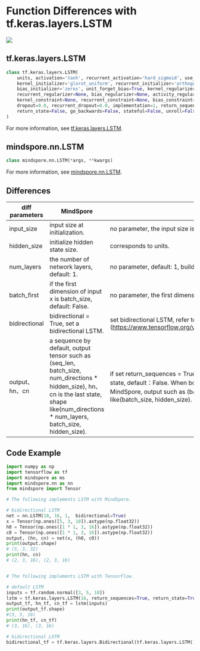 # Function Differences with tf.keras.layers.LSTM

<a href="https://gitee.com/mindspore/docs/blob/r1.9/docs/mindspore/source_en/note/api_mapping/tensorflow_diff/LSTM.md" target="_blank"><img src="https://mindspore-website.obs.cn-north-4.myhuaweicloud.com/website-images/r1.9/resource/_static/logo_source_en.png"></a>

## tf.keras.layers.LSTM

```python
class tf.keras.layers.LSTM(
    units, activation='tanh', recurrent_activation='hard_sigmoid', use_bias=True,
    kernel_initializer='glorot_uniform', recurrent_initializer='orthogonal',
    bias_initializer='zeros', unit_forget_bias=True, kernel_regularizer=None,
    recurrent_regularizer=None, bias_regularizer=None, activity_regularizer=None,
    kernel_constraint=None, recurrent_constraint=None, bias_constraint=None,
    dropout=0.0, recurrent_dropout=0.0, implementation=1, return_sequences=False,
    return_state=False, go_backwards=False, stateful=False, unroll=False, **kwargs
)
```

For more information, see [tf.keras.layers.LSTM](https://www.tensorflow.org/versions/r1.15/api_docs/python/tf/keras/layers/LSTM).

## mindspore.nn.LSTM

```python
class mindspore.nn.LSTM(*args, **kwargs)
```

For more information, see [mindspore.nn.LSTM](https://mindspore.cn/docs/en/r1.9/api_python/nn/mindspore.nn.LSTM.html).

## Differences

| diff parameters  | MindSpore                                                                                                                                                                                    | TensorFlow                                                                                                                                                                                                                                                                                    |
|------------------|----------------------------------------------------------------------------------------------------------------------------------------------------------------------------------------------|-----------------------------------------------------------------------------------------------------------------------------------------------------------------------------------------------------------------------------------------------------------------------------------------------|
| input_size       | input size at initialization.                                                                                                                                                                | no parameter, the input size is automatically determined.                                                                                                                                                                                                                                     |
| hidden_size      | initialize hidden state size.                                                                                                                                                                | corresponds to units.                                                                                                                                                                                                                                                                         |
| num_layers       | the number of network layers, default: 1.                                                                                                                                                    | no parameter, default: 1, build network with more than 1 layer by yourself.                                                                                                                                                                                                                   |
| batch_first      | if the first dimension of input x is batch_size, default: False.                                                                                                                             | no parameter, the first dimension defaults to batch_size.                                                                                                                                                                                                                                     |
| bidirectional    | bidirectional = True, set a bidirectional LSTM.                                                                                                                                              | set bidirectional LSTM, refer to [tf.keras.layers.Bidirectional] (https://www.tensorflow.org/versions/r1.15/api_docs/python/tf/keras/layers/Bidirectional).                                                                                                                                   |
| output、hn、cn     | a sequence by default, output tensor such as (seq_len, batch_size, num_directions * hidden_size), hn、cn is the last state, shape like(num_directions * num_layers, batch_size, hidden_size). | if set return_sequences = True，return a sequence，if set return_state = True, return last state, default：False. When both of these are set to True, the arrangement is different from MindSpore, output such as (batch_size, seq_len, hidden_size), hn、cn shape like(batch_size, hidden_size). |

## Code Example

```python
import numpy as np
import tensorflow as tf
import mindspore as ms
import mindspore.nn as nn
from mindspore import Tensor

# The following implements LSTM with MindSpore.

# bidirectional LSTM
net = nn.LSTM(10, 16, 1,  bidirectional=True)
x = Tensor(np.ones([5, 3, 10]).astype(np.float32))
h0 = Tensor(np.ones([1 * 1, 3, 16]).astype(np.float32))
c0 = Tensor(np.ones([1 * 1, 3, 16]).astype(np.float32))
output, (hn, cn) = net(x, (h0, c0))
print(output.shape)
# (5, 3, 32)
print(hn, cn)
# (2, 3, 16), (2, 3, 16)


# The following implements LSTM with TensorFlow.

# default LSTM
inputs = tf.random.normal([3, 5, 10])
lstm = tf.keras.layers.LSTM(16, return_sequences=True, return_state=True)
output_tf, hn_tf, cn_tf = lstm(inputs)
print(output_tf.shape)
#(3, 5, 16)
print(hn_tf, cn_tf)
# (3, 16), (3, 16)

# bidirectional LSTM
bidirectional_tf = tf.keras.layers.Bidirectional(tf.keras.layers.LSTM())

```
